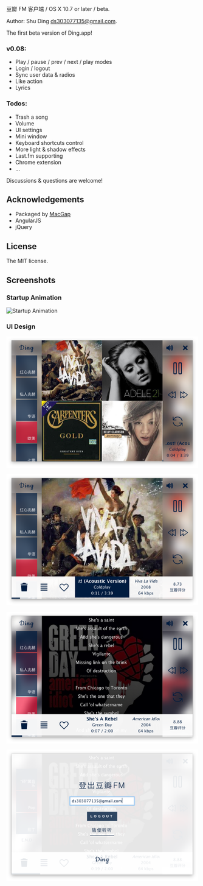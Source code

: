 豆瓣 FM 客户端 / OS X 10.7 or later / beta.

Author: Shu Ding <ds303077135@gmail.com>.

The first beta version of Ding.app!

### v0.08:

- Play / pause / prev / next / play modes
- Login / logout
- Sync user data & radios
- Like action
- Lyrics

### Todos:

- Trash a song
- Volume
- UI settings
- Mini window
- Keyboard shortcuts control
- More light & shadow effects
- Last.fm supporting
- Chrome extension
- ...

Discussions & questions are welcome!

## Acknowledgements

- Packaged by [MacGap](https://github.com/MacGapProject/MacGap1)
- AngularJS
- jQuery

## License

The MIT license.

## Screenshots

### Startup Animation

![Startup Animation](images/ding_startup.gif)

### UI Design

![1](images/1.png)

![2](images/2.png)

![3](images/3.png)

![4](images/4.png)